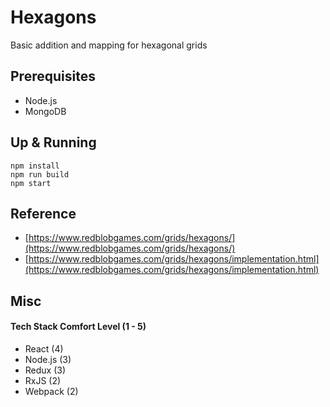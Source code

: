 # Hexagons
Basic addition and mapping for hexagonal grids

## Prerequisites
- Node.js
- MongoDB

## Up & Running
```
npm install
npm run build 
npm start
```

## Reference
- [https://www.redblobgames.com/grids/hexagons/](https://www.redblobgames.com/grids/hexagons/)
- [https://www.redblobgames.com/grids/hexagons/implementation.html](https://www.redblobgames.com/grids/hexagons/implementation.html)

## Misc
#### Tech Stack Comfort Level (1 - 5)
- React (4)
- Node.js (3)
- Redux (3)
- RxJS (2)
- Webpack (2)
